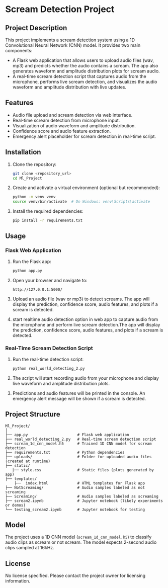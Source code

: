# Scream Detection Project

## Project Description
This project implements a scream detection system using a 1D Convolutional Neural Network (CNN) model. It provides two main components:
- A Flask web application that allows users to upload audio files (wav, mp3) and predicts whether the audio contains a scream. The app also generates waveform and amplitude distribution plots for scream audio.
- A real-time scream detection script that captures audio from the microphone, performs live scream detection, and visualizes the audio waveform and amplitude distribution with live updates.

## Features
- Audio file upload and scream detection via web interface.
- Real-time scream detection from microphone input.
- Visualization of audio waveform and amplitude distribution.
- Confidence score and audio feature extraction.
- Emergency alert placeholder for scream detection in real-time script.

## Installation

1. Clone the repository:
   ```bash
   git clone <repository_url>
   cd Ml_Project
   ```

2. Create and activate a virtual environment (optional but recommended):
   ```bash
   python -m venv venv
   source venv/bin/activate  # On Windows: venv\Scripts\activate
   ```

3. Install the required dependencies:
   ```bash
   pip install -r requirements.txt
   ```

## Usage

### Flask Web Application

1. Run the Flask app:
   ```bash
   python app.py
   ```

2. Open your browser and navigate to:
   ```
   http://127.0.0.1:5000/
   ```

3. Upload an audio file (wav or mp3) to detect screams. The app will display the prediction, confidence score, audio features, and plots if a scream is detected.

4. start realtime audio detection option in web app to capture audio from the microphone and perform live scream detection.The app will display the prediction, confidence score, audio features, and plots if a scream is detected.

### Real-Time Scream Detection Script

1. Run the real-time detection script:
   ```bash
   python real_world_detecting_2.py
   ```

2. The script will start recording audio from your microphone and display live waveform and amplitude distribution plots.

3. Predictions and audio features will be printed in the console. An emergency alert message will be shown if a scream is detected.

## Project Structure

```
Ml_Project/
│
├── app.py                      # Flask web application
├── real_world_detecting_2.py   # Real-time scream detection script
├── scream_1d_cnn_model.h5      # Trained 1D CNN model for scream detection
├── requirements.txt            # Python dependencies
├── uploads/                    # Folder for uploaded audio files (created at runtime)
├── static/
   ├── style.css                # Static files (plots generated by app)
├── templates/
    ├──  index.html             # HTML templates for Flask app
├── NotScreaming/               # Audio samples labeled as not screaming
├── Screaming/                  # Audio samples labeled as screaming
├── scream2.ipynb               # Jupyter notebook (likely experiments or demos)
└── testing_scream2.ipynb       # Jupyter notebook for testing
```

## Model

The project uses a 1D CNN model (`scream_1d_cnn_model.h5`) to classify audio clips as scream or not scream. The model expects 2-second audio clips sampled at 16kHz.

## License

No license specified. Please contact the project owner for licensing information.
